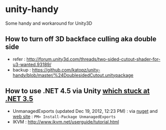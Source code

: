 # unity-handy
Some handy and workaround for Unity3D

How to turn off 3D backface culling aka double side
---
* refer : http://forum.unity3d.com/threads/two-sided-cutout-shader-for-u3-wanted.93189/
* backup : https://github.com/katopz/unity-handy/blob/master/%24DoublesidedCutout.unitypackage

How to use .NET 4.5 via Unity [which stuck at .NET 3.5](http://blogs.unity3d.com/2014/05/20/the-future-of-scripting-in-unity/)
---
* UnmanagedExports (updated Dec 19, 2012, 12:23 PM) : via [nuget](https://www.nuget.org/packages/UnmanagedExports) and [web site]( https://sites.google.com/site/robertgiesecke/Home/uploads/unmanagedexports) : `PM> Install-Package UnmanagedExports`
* IKVM : http://www.ikvm.net/userguide/tutorial.html
